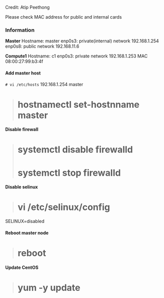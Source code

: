 Credit: Atip Peethong

Please check MAC address for public and internal cards

### Information

**Master**
Hostname: master
enp0s3: private(internal) network 192.168.1.254 
enp0s8: public network 192.168.11.6

**Compute1**
Hostname: c1
enp0s3: private network 192.168.1.253 MAC 08:00:27:99:b3:4f


#### Add master host
` # vi /etc/hosts `
192.168.1.254 master

> # hostnamectl set-hostnname master

#### Disable firewall
> # systemctl disable firewalld
> # systemctl stop firewalld

#### Disable selinux
> # vi /etc/selinux/config
SELINUX=disabled

#### Reboot master node
> # reboot

#### Update CentOS
> # yum -y update

